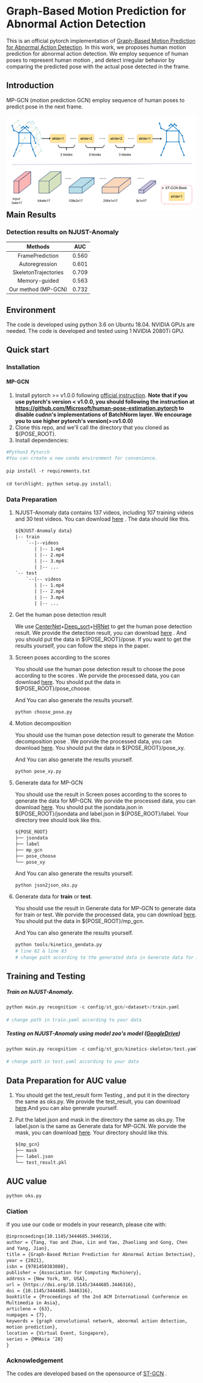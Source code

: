 # Graph-Based Motion Prediction for Abnormal Action Detection

This is an official pytorch implementation of [Graph-Based Motion Prediction for Abnormal Action Detection](https://dl.acm.org/doi/abs/10.1145/3444685.3446316).  In this work,  we proposes human motion prediction for abnormal action detection. We employ sequence of human poses to represent human motion ,  and detect irregular behavior by comparing the predicted pose with the actual pose detected in the frame.

## Introduction

MP-GCN (motion prediction GCN)  employ sequence of human poses  to predict pose in the next frame. </br>

<img src="MP-GCN.png" style="zoom: 80%;float:left" />

## Main Results

### Detection results on NJUST-Anomaly

|       Methods        |  AUC  |
| :------------------: | :---: |
|   FramePrediction    | 0.560 |
|    Autoregression    | 0.601 |
| SkeletonTrajectories | 0.709 |
|    Memory-guided     | 0.563 |
| Our method (MP-GCN)  | 0.732 |



## Environment

The code is developed using python 3.6 on Ubuntu 18.04.  NVIDIA GPUs are needed.  The code is developed and tested using 1 NVIDIA 2080Ti GPU.



## Quick start

### Installation

#### MP-GCN

1. Install pytorch >= v1.0.0 following [official instruction](https://pytorch.org/). **Note that if you use pytorch's version < v1.0.0, you should following the instruction at https://github.com/Microsoft/human-pose-estimation.pytorch to disable cudnn's implementations of BatchNorm layer. We encourage you to use higher pytorch's version(>=v1.0.0)**
2. Clone this repo, and we'll call the directory that you cloned as ${POSE_ROOT}.
3. Install dependencies:

```python
#Python3 Pytorch
#You can create a new conda environment for convenience.

pip install -r requirements.txt

cd torchlight; python setup.py install; 
```



### Data Preparation

1. NJUST-Anomaly data contains 137 videos, including 107 training videos and 30 test videos. You can download [here]() . The data should like this.

   ```
   ${NJUST-Anomaly data}
   |-- train
       `--|--videos
          | |-- 1.mp4
          | |-- 2.mp4
          | |-- 3.mp4
          | |-- ...
   `-- test
       `--|-- videos
          | |-- 1.mp4
          | |-- 2.mp4
          | |-- 3.mp4
          | |-- ...    
   ```


2. Get the human pose detection result

   We use [CenterNet](https://github.com/xingyizhou/CenterNet)+[Deep_sort](https://github.com/nwojke/deep_sort)+[HRNet](https://github.com/HRNet/HRNet-Human-Pose-Estimation) to get the human pose detection result. We provide the detection result, you can download [here]() . And you should put the data in ${POSE_ROOT}/pose. If you want to get the results yourself, you can follow the steps in the paper.

3. Screen poses according to the scores

   You should use the human pose detection result to choose the pose according to the scores . We porvide the processed data, you can download [here](). You should put the data in ${POSE_ROOT}/pose_choose. 

   And You can also generate the results yourself.

   ```
   python choose_pose.py
   ```

4. Motion decomposition

   You should use the human pose detection result to generate the Motion decomposition pose . We porvide the processed data, you can download [here](). You should put the data in ${POSE_ROOT}/pose_xy. 

     And You can also generate the results yourself.

     ```
   python pose_xy.py
     ```

5. Generate data for MP-GCN

   You should use the result in Screen poses according to the scores to generate the data for MP-GCN. We porvide the processed data, you can download [here](). You should put the jsondata.json in ${POSE_ROOT}/jsondata and label.json in ${POSE_ROOT}/label. Your directory tree should look like this.

   ```
   ${POSE_ROOT}
   ├── jsondata
   ├── label
   ├── mp_gcn
   ├── pose_choose
   └── pose_xy
   ```

   And You can also generate the results yourself.

   ```
   python json2json_oks.py
   ```

6. Generate data for **train** or **test**.

   You should use the result in Generate data for MP-GCN to generate data for train or test. We porvide the processed data, you can download [here](). You should put the data in ${POSE_ROOT}/mp_gcn. 

   And You can also generate the results yourself.

   ```python
   python tools/kinetics_gendata.py
   # line 82 & line 83
   # change path according to the generated data in Generate data for MP-GCN.
   ```



## Training and Testing 

##### Train on NJUST-Anomaly.

```python
python main.py recognition -c config/st_gcn/<dataset>/train.yaml

# change path in train.yaml according to your data
```

##### Testing on NJUST-Anomaly using model zoo's model ([GoogleDrive]())

```python
python main.py recognition -c config/st_gcn/kinetics-skeleton/test.yaml

# change path in test.yaml according to your data 
```



## Data Preparation for AUC value

1. You should get the test_result form Testing , and put it in the directory  the same as oks.py. We provide the test_result, you can download [here]().And  you can also generate yourself.

2. Put the label.json and mask in the directory  the same as oks.py. The label.json is the same as Generate data for MP-GCN. We porvide the mask, you can download [here](). Your directory should like this.

   ```
   ${mp_gcn}
   ├── mask
   ├── label.json
   └── test_result.pkl
   ```



## AUC value

```python
python oks.py
```




### Ciation

If you use our code or models in your research, please cite with:

```
@inproceedings{10.1145/3444685.3446316,
author = {Tang, Yao and Zhao, Lin and Yao, Zhaoliang and Gong, Chen and Yang, Jian},
title = {Graph-Based Motion Prediction for Abnormal Action Detection},
year = {2021},
isbn = {9781450383080},
publisher = {Association for Computing Machinery},
address = {New York, NY, USA},
url = {https://doi.org/10.1145/3444685.3446316},
doi = {10.1145/3444685.3446316},
booktitle = {Proceedings of the 2nd ACM International Conference on Multimedia in Asia},
articleno = {63},
numpages = {7},
keywords = {graph convolutional network, abnormal action detection, motion prediction},
location = {Virtual Event, Singapore},
series = {MMAsia '20}
}
```

### Acknowledgement

The codes are developed based on the opensource of [ST-GCN](https://github.com/yysijie/st-gcn/blob/master/OLD_README.md) .
